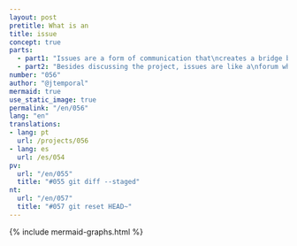 ```yaml
---
layout: post
pretitle: What is an
title: issue
concept: true
parts:
  - part1: "Issues are a form of communication that\ncreates a bridge between those who\nmaintain the project and those who use it"
  - part2: "Besides discussing the project, issues are like a\nforum where people can ask questions, request\nhelp and point out errors. Issues also serve to\ntrack work progress"
number: "056"
author: "@jtemporal"
mermaid: true
use_static_image: true
permalink: "/en/056"
lang: "en"
translations:
- lang: pt
  url: /projects/056
- lang: es
  url: /es/054
pv:
  url: "/en/055"
  title: "#055 git diff --staged"
nt:
  url: "/en/057"
  title: "#057 git reset HEAD~"
---
```


{% include mermaid-graphs.html %}
